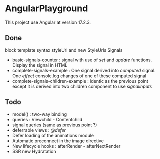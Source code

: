 # AngularPlayground

This project use Angular at version 17.2.3.

## Done
block template syntax
styleUrl and new StyleUrls
Signals
- basic-signals-counter : signal with use of *set* and *update* functions. Display the signal in HTML
- complete-signals-example : One signal derived into *computed* signal. One *effect* console.log changes of one of these computed signal
- complete-signals-children-example : identic as the previous point except it is derived into two children component to use *signalinputs*

## Todo
- model() : two-way binding
- queries : Viewchild - Contentchild
- signal queries (same as previous point ?)
- deferrable views : *@defer*
- Defer loading of the animations module
- Automatic preconnect in the image directive
- New lifecycle hooks : afterRender - afterNextRender
- SSR new Hydratation
